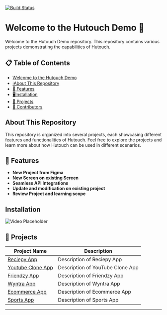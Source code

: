[![Build Status](https://img.shields.io/badge/build-passing-brightgreen)](https://github.com/user/repo/actions)

# Welcome to the Hutouch Demo 🚀

Welcome to the Hutouch Demo repository. This repository contains various projects demonstrating the capabilities of Hutouch.

## 📋 Table of Contents

- [Welcome to the Hutouch Demo](#welcome-to-the-hutouch-demo)
- [ℹ️About This Repository](#about-this-repository)
- [🌟 Features](#-features)
- [🖥️Installation](#installation)
- [📂 Projects](#-projects)
- [👥 Contributors](#-contributors)

## About This Repository

This repository is organized into several projects, each showcasing different features and functionalities of Hutouch. Feel free to explore the projects and learn more about how Hutouch can be used in different scenarios.

## 🌟 Features

- **New Project from Figma**
- **New Screen on existing Screen**
- **Seamless API Integrations**
- **Update and modification on existing project**
- **Review Project and learning scope**

## Installation
![Video Placeholder](https://via.placeholder.com/800x450.png?text=Video+Placeholder)

## 📂 Projects

| Project Name           | Description                     |
|------------------------|---------------------------------|
| [Reciepy App](recipely)   | Description of Reciepy App       |
| [Youtube Clone App](youtube)| Description of YouTube Clone App |
| [Friendzy App](dating3) | Description of Friendzy App      |
| [Wyntra App](wyntra)     | Description of Wyntra App        |
| [Ecommerce App](ecomm)| Description of Ecommerce App    |
| [Sports App](sportify)| Description of Sports App    |

---
